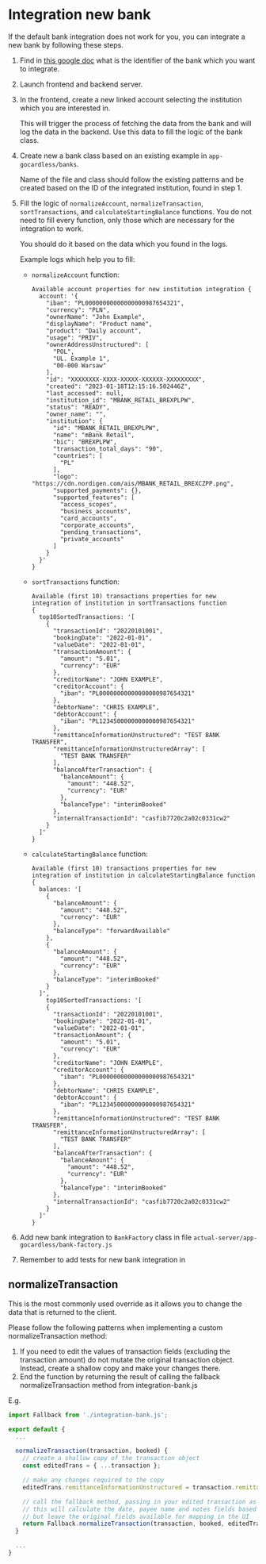 # Integration new bank

If the default bank integration does not work for you, you can integrate a new bank by following these steps.

1. Find in [this google doc](https://docs.google.com/spreadsheets/d/1ogpzydzotOltbssrc3IQ8rhBLlIZbQgm5QCiiNJrkyA/edit#gid=489769432) what is the identifier of the bank which you want to integrate.

2. Launch frontend and backend server.

3. In the frontend, create a new linked account selecting the institution which you are interested in.

   This will trigger the process of fetching the data from the bank and will log the data in the backend. Use this data to fill the logic of the bank class.

4. Create new a bank class based on an existing example in `app-gocardless/banks`.

   Name of the file and class should follow the existing patterns and be created based on the ID of the integrated institution, found in step 1.

5. Fill the logic of `normalizeAccount`, `normalizeTransaction`, `sortTransactions`, and `calculateStartingBalance` functions.
   You do not need to fill every function, only those which are necessary for the integration to work.

   You should do it based on the data which you found in the logs.

   Example logs which help you to fill:
   - `normalizeAccount` function:

     ```log
     Available account properties for new institution integration {
       account: '{
         "iban": "PL00000000000000000987654321",
         "currency": "PLN",
         "ownerName": "John Example",
         "displayName": "Product name",
         "product": "Daily account",
         "usage": "PRIV",
         "ownerAddressUnstructured": [
           "POL",
           "UL. Example 1",
           "00-000 Warsaw"
         ],
         "id": "XXXXXXXX-XXXX-XXXXX-XXXXXX-XXXXXXXXX",
         "created": "2023-01-18T12:15:16.502446Z",
         "last_accessed": null,
         "institution_id": "MBANK_RETAIL_BREXPLPW",
         "status": "READY",
         "owner_name": "",
         "institution": {
           "id": "MBANK_RETAIL_BREXPLPW",
           "name": "mBank Retail",
           "bic": "BREXPLPW",
           "transaction_total_days": "90",
           "countries": [
             "PL"
           ],
           "logo": "https://cdn.nordigen.com/ais/MBANK_RETAIL_BREXCZPP.png",
           "supported_payments": {},
           "supported_features": [
             "access_scopes",
             "business_accounts",
             "card_accounts",
             "corporate_accounts",
             "pending_transactions",
             "private_accounts"
           ]
         }
       }'
     }
     ```

   - `sortTransactions` function:

     ```log
     Available (first 10) transactions properties for new integration of institution in sortTransactions function
     {
       top10SortedTransactions: '[
         {
           "transactionId": "20220101001",
           "bookingDate": "2022-01-01",
           "valueDate": "2022-01-01",
           "transactionAmount": {
             "amount": "5.01",
             "currency": "EUR"
           },
           "creditorName": "JOHN EXAMPLE",
           "creditorAccount": {
             "iban": "PL00000000000000000987654321"
           },
           "debtorName": "CHRIS EXAMPLE",
           "debtorAccount": {
             "iban": "PL12345000000000000987654321"
           },
           "remittanceInformationUnstructured": "TEST BANK TRANSFER",
           "remittanceInformationUnstructuredArray": [
             "TEST BANK TRANSFER"
           ],
           "balanceAfterTransaction": {
             "balanceAmount": {
               "amount": "448.52",
               "currency": "EUR"
             },
             "balanceType": "interimBooked"
           },
           "internalTransactionId": "casfib7720c2a02c0331cw2"
         }
       ]'
     }
     ```

   - `calculateStartingBalance` function:

     ```log
     Available (first 10) transactions properties for new integration of institution in calculateStartingBalance function {
       balances: '[
         {
           "balanceAmount": {
             "amount": "448.52",
             "currency": "EUR"
           },
           "balanceType": "forwardAvailable"
         },
         {
           "balanceAmount": {
             "amount": "448.52",
             "currency": "EUR"
           },
           "balanceType": "interimBooked"
         }
       ]',
         top10SortedTransactions: '[
         {
           "transactionId": "20220101001",
           "bookingDate": "2022-01-01",
           "valueDate": "2022-01-01",
           "transactionAmount": {
             "amount": "5.01",
             "currency": "EUR"
           },
           "creditorName": "JOHN EXAMPLE",
           "creditorAccount": {
             "iban": "PL00000000000000000987654321"
           },
           "debtorName": "CHRIS EXAMPLE",
           "debtorAccount": {
             "iban": "PL12345000000000000987654321"
           },
           "remittanceInformationUnstructured": "TEST BANK TRANSFER",
           "remittanceInformationUnstructuredArray": [
             "TEST BANK TRANSFER"
           ],
           "balanceAfterTransaction": {
             "balanceAmount": {
               "amount": "448.52",
               "currency": "EUR"
             },
             "balanceType": "interimBooked"
           },
           "internalTransactionId": "casfib7720c2a02c0331cw2"
         }
       ]'
     }
     ```

6. Add new bank integration to `BankFactory` class in file `actual-server/app-gocardless/bank-factory.js`

7. Remember to add tests for new bank integration in

## normalizeTransaction

This is the most commonly used override as it allows you to change the data that is returned to the client.

Please follow the following patterns when implementing a custom normalizeTransaction method:

1. If you need to edit the values of transaction fields (excluding the transaction amount) do not mutate the original transaction object. Instead, create a shallow copy and make your changes there.
2. End the function by returning the result of calling the fallback normalizeTransaction method from integration-bank.js

E.g.

```js
import Fallback from './integration-bank.js';

export default {
  ...

  normalizeTransaction(transaction, booked) {
    // create a shallow copy of the transaction object
    const editedTrans = { ...transaction };

    // make any changes required to the copy
    editedTrans.remittanceInformationUnstructured = transaction.remittanceInformationStructured;

    // call the fallback method, passing in your edited transaction as the 3rd parameter
    // this will calculate the date, payee name and notes fields based on your changes
    // but leave the original fields available for mapping in the UI
    return Fallback.normalizeTransaction(transaction, booked, editedTrans);
  }

  ...
}
```
